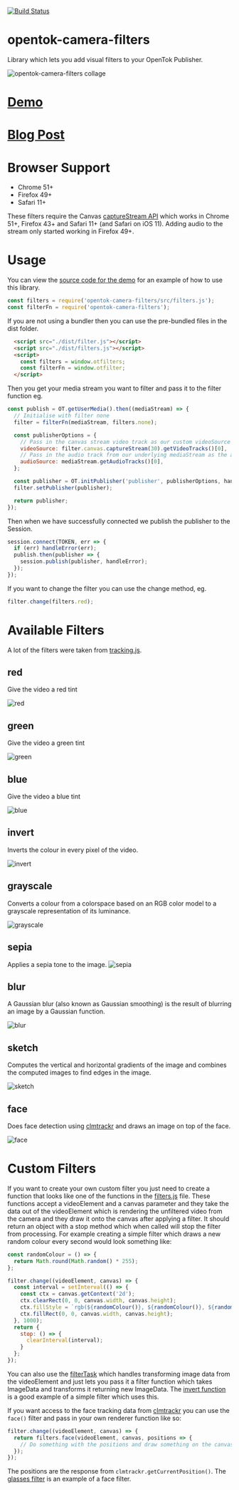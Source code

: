 [![Build Status](https://travis-ci.org/aullman/opentok-camera-filters.svg?branch=master)](https://travis-ci.org/aullman/opentok-camera-filters)

# opentok-camera-filters
Library which lets you add visual filters to your OpenTok Publisher.

![opentok-camera-filters collage](https://github.com/aullman/opentok-camera-filters/raw/master/images/Collage.png)

# [Demo](https://aullman.github.io/opentok-camera-filters/)

# [Blog Post](http://www.tokbox.com/blog/camera-filters-in-opentok-for-web/)

# Browser Support

* Chrome 51+
* Firefox 49+
* Safari 11+

These filters require the Canvas [captureStream API](https://developer.mozilla.org/en-US/docs/Web/API/HTMLCanvasElement/captureStream) which works in Chrome 51+, Firefox 43+ and Safari 11+ (and Safari on iOS 11). Adding audio to the stream only started working in Firefox 49+.

# Usage

You can view the [source code for the demo](https://github.com/aullman/opentok-camera-filters/blob/gh-pages/src/demo.js) for an example of how to use this library.

```javascript
const filters = require('opentok-camera-filters/src/filters.js');
const filterFn = require('opentok-camera-filters');
```

If you are not using a bundler then you can use the pre-bundled files in the dist folder.

```html
  <script src="./dist/filter.js"></script>
  <script src="./dist/filters.js"></script>
  <script>
    const filters = window.otfilters;
    const filterFn = window.otfilter;
  </script>
```

Then you get your media stream you want to filter and pass it to the filter function eg.

```javascript
const publish = OT.getUserMedia().then((mediaStream) => {
  // Initialise with filter none
  filter = filterFn(mediaStream, filters.none);

  const publisherOptions = {
    // Pass in the canvas stream video track as our custom videoSource
    videoSource: filter.canvas.captureStream(30).getVideoTracks()[0],
    // Pass in the audio track from our underlying mediaStream as the audioSource
    audioSource: mediaStream.getAudioTracks()[0],
  };

  const publisher = OT.initPublisher('publisher', publisherOptions, handleError);
  filter.setPublisher(publisher);

  return publisher;
});
```

Then when we have successfully connected we publish the publisher to the Session.

```javascript
session.connect(TOKEN, err => {
  if (err) handleError(err);
  publish.then(publisher => {
    session.publish(publisher, handleError);
  });
});
```

If you want to change the filter you can use the change method, eg.

```javascript
filter.change(filters.red);
```

# Available Filters

A lot of the filters were taken from [tracking.js](https://trackingjs.com).

## red
Give the video a red tint

![red](https://github.com/aullman/opentok-camera-filters/raw/master/images/red.png)

## green
Give the video a green tint

![green](https://github.com/aullman/opentok-camera-filters/raw/master/images/green.png)

## blue
Give the video a blue tint

![blue](https://github.com/aullman/opentok-camera-filters/raw/master/images/blue.png)


## invert
Inverts the colour in every pixel of the video.

![invert](https://github.com/aullman/opentok-camera-filters/raw/master/images/invert.png)

## grayscale
Converts a colour from a colorspace based on an RGB color model to a grayscale representation of its luminance.

![grayscale](https://github.com/aullman/opentok-camera-filters/raw/master/images/grayscale.png)

## sepia

Applies a sepia tone to the image.
![sepia](https://github.com/aullman/opentok-camera-filters/raw/master/images/sepia.png)

## blur
A Gaussian blur (also known as Gaussian smoothing) is the result of blurring an image by a Gaussian function.

![blur](https://github.com/aullman/opentok-camera-filters/raw/master/images/blur.png)

## sketch
Computes the vertical and horizontal gradients of the image and combines the computed images to find edges in the image.

![sketch](https://github.com/aullman/opentok-camera-filters/raw/master/images/sketch.png)

## face
Does face detection using [clmtrackr](https://github.com/auduno/clmtrackr) and draws an image on top of the face.

![face](https://github.com/aullman/opentok-camera-filters/raw/master/images/face.png)

# Custom Filters

If you want to create your own custom filter you just need to create a function that looks like one of the functions in the [filters.js](src/filters.js) file. These functions accept a videoElement and a canvas parameter and they take the data out of the videoElement which is rendering the unfiltered video from the camera and they draw it onto the canvas after applying a filter. It should return an object with a stop method which when called will stop the filter from processing. For example creating a simple filter which draws a new random colour every second would look something like:

```javascript
const randomColour = () => {
  return Math.round(Math.random() * 255);
};

filter.change((videoElement, canvas) => {
  const interval = setInterval(() => {
    const ctx = canvas.getContext('2d');
    ctx.clearRect(0, 0, canvas.width, canvas.height);
    ctx.fillStyle = `rgb(${randomColour()}, ${randomColour()}, ${randomColour()})`;
    ctx.fillRect(0, 0, canvas.width, canvas.height);
  }, 1000);
  return {
    stop: () => {
      clearInterval(interval);
    }
  };
});
```

You can also use the [filterTask](src/filterTask.js) which handles transforming image data from the videoElement and just lets you pass it a filter function which takes ImageData and transforms it returning new ImageData. The [invert function](https://github.com/aullman/opentok-camera-filters/blob/a845d2f4eec8a8a6bea86c3a785ef089656d861f/src/filters.js#L92) is a good example of a simple filter which uses this.

If you want access to the face tracking data from [clmtrackr](https://github.com/auduno/clmtrackr) you can use the `face()` filter and pass in your own renderer function like so:

```javascript
filter.change((videoElement, canvas) => {
  return filters.face(videoElement, canvas, positions => {
    // Do something with the positions and draw something on the canvas
  });
});
```

The positions are the response from `clmtrackr.getCurrentPosition()`. The [glasses filter](https://github.com/aullman/opentok-camera-filters/blob/master/src/filters.js#L115) is an example of a face filter.
